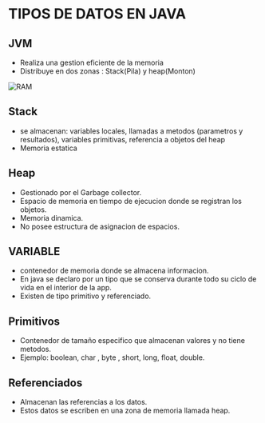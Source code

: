 # TIPOS DE DATOS EN JAVA

## JVM
* Realiza una gestion eficiente de la memoria 
* Distribuye en dos zonas : Stack(Pila) y heap(Monton)

![RAM](/modelo/ram.jpeg "RAM") 

## Stack
* se almacenan: variables locales, llamadas a metodos (parametros y resultados), variables primitivas, referencia a objetos del heap 
* Memoria estatica
## Heap
* Gestionado por el Garbage collector.
* Espacio de memoria en tiempo de ejecucion donde se registran los objetos.
* Memoria dinamica.
* No posee estructura de asignacion de espacios.

## VARIABLE
* contenedor de memoria donde se almacena informacion.
* En java se declaro por un tipo que se conserva durante todo su ciclo de vida en el interior de la app.
* Existen de tipo primitivo y referenciado.

## Primitivos 
* Contenedor de tamaño especifico que almacenan valores y no tiene metodos.
* Ejemplo: boolean, char , byte , short, long, float, double.

## Referenciados
* Almacenan las referencias a los datos.
* Estos datos se escriben en una zona de memoria llamada heap.

